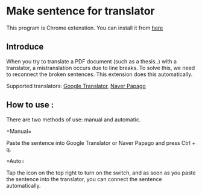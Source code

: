 Make sentence for translator
============================

This program is Chrome extenstion.
You can install it from [here](https://chrome.google.com/webstore/detail/make-sentence-for-transla/emlmmgcgnglgamlijmgmnlnkohbipkoi?hl=ko)

Introduce
---------

When you try to translate a PDF document (such as a thesis..) with a translator, a mistranslation occurs due to line breaks.
To solve this, we need to reconnect the broken sentences.
This extension does this automatically.

Supported translators: [Google Translator](https://translate.google.com), [Naver Papago](https://papago.naver.com)

## How to use :
There are two methods of use: manual and automatic.

=Manual=

Paste the sentence into Google Translator or Naver Papago and press Ctrl + q.

=Auto=

Tap the icon on the top right to turn on the switch, and as soon as you paste the sentence into the translator, you can connect the sentence automatically.

